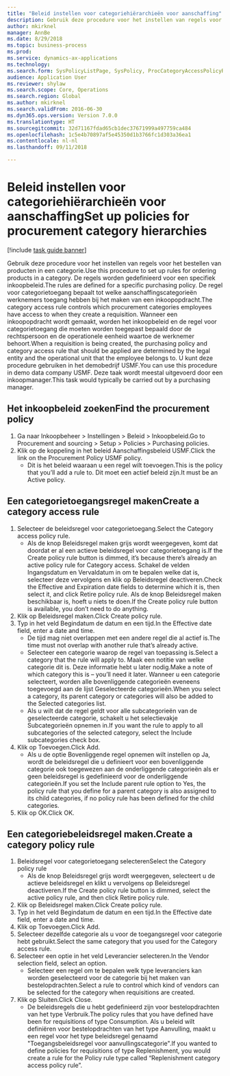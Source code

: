 ```yaml
--- 
title: "Beleid instellen voor categoriehiërarchieën voor aanschaffing"
description: Gebruik deze procedure voor het instellen van regels voor het bestellen van producten in een categorie.
author: mkirknel
manager: AnnBe
ms.date: 8/29/2018
ms.topic: business-process
ms.prod: 
ms.service: dynamics-ax-applications
ms.technology: 
ms.search.form: SysPolicyListPage, SysPolicy, ProcCategoryAccessPolicyRule, ProcCategoryPolicyRule, EcoResCategorySingleLookup
audience: Application User
ms.reviewer: shylaw
ms.search.scope: Core, Operations
ms.search.region: Global
ms.author: mkirknel
ms.search.validFrom: 2016-06-30
ms.dyn365.ops.version: Version 7.0.0
ms.translationtype: HT
ms.sourcegitcommit: 32d71167fdad65cb1dec37671999a497759ca484
ms.openlocfilehash: 1c5e4b70897af5e45350d1b3766fc1d303a36ea1
ms.contentlocale: nl-nl
ms.lasthandoff: 09/11/2018

---
```

# <a name="set-up-policies-for-procurement-category-hierarchies"></a><span data-ttu-id="c58d7-103">Beleid instellen voor categoriehiërarchieën voor aanschaffing</span><span class="sxs-lookup"><span data-stu-id="c58d7-103">Set up policies for procurement category hierarchies</span></span>

[!include [task guide banner](../../includes/task-guide-banner.md)]

<span data-ttu-id="c58d7-104">Gebruik deze procedure voor het instellen van regels voor het bestellen van producten in een categorie.</span><span class="sxs-lookup"><span data-stu-id="c58d7-104">Use this procedure to set up rules for ordering products in a category.</span></span> <span data-ttu-id="c58d7-105">De regels worden gedefinieerd voor een specifiek inkoopbeleid.</span><span class="sxs-lookup"><span data-stu-id="c58d7-105">The rules are defined for a specific purchasing policy.</span></span> <span data-ttu-id="c58d7-106">De regel voor categorietoegang bepaalt tot welke aanschaffingscategorieën werknemers toegang hebben bij het maken van een inkoopopdracht.</span><span class="sxs-lookup"><span data-stu-id="c58d7-106">The category access rule controls which procurement categories employees have access to when they create a requisition.</span></span> <span data-ttu-id="c58d7-107">Wanneer een inkoopopdracht wordt gemaakt, worden het inkoopbeleid en de regel voor categorietoegang die moeten worden toegepast bepaald door de rechtspersoon en de operationele eenheid waartoe de werknemer behoort.</span><span class="sxs-lookup"><span data-stu-id="c58d7-107">When a requisition is being created, the purchasing policy and category access rule that should be applied are determined by the legal entity and the operational unit that the employee belongs to.</span></span> <span data-ttu-id="c58d7-108">U kunt deze procedure gebruiken in het demobedrijf USMF.</span><span class="sxs-lookup"><span data-stu-id="c58d7-108">You can use this procedure in demo data company USMF.</span></span> <span data-ttu-id="c58d7-109">Deze taak wordt meestal uitgevoerd door een inkoopmanager.</span><span class="sxs-lookup"><span data-stu-id="c58d7-109">This task would typically be carried out by a purchasing manager.</span></span>


## <a name="find-the-procurement-policy"></a><span data-ttu-id="c58d7-110">Het inkoopbeleid zoeken</span><span class="sxs-lookup"><span data-stu-id="c58d7-110">Find the procurement policy</span></span>
1. <span data-ttu-id="c58d7-111">Ga naar Inkoopbeheer > Instellingen > Beleid > Inkoopbeleid.</span><span class="sxs-lookup"><span data-stu-id="c58d7-111">Go to Procurement and sourcing > Setup > Policies > Purchasing policies.</span></span>
2. <span data-ttu-id="c58d7-112">Klik op de koppeling in het beleid Aanschaffingsbeleid USMF.</span><span class="sxs-lookup"><span data-stu-id="c58d7-112">Click the link on the Procurement Policy USMF policy.</span></span>
    * <span data-ttu-id="c58d7-113">Dit is het beleid waaraan u een regel wilt toevoegen.</span><span class="sxs-lookup"><span data-stu-id="c58d7-113">This is the policy that you’ll add a rule to.</span></span> <span data-ttu-id="c58d7-114">Dit moet een actief beleid zijn.</span><span class="sxs-lookup"><span data-stu-id="c58d7-114">It must be an Active policy.</span></span>  

## <a name="create-a-category-access-rule"></a><span data-ttu-id="c58d7-115">Een categorietoegangsregel maken</span><span class="sxs-lookup"><span data-stu-id="c58d7-115">Create a category access rule</span></span>
1. <span data-ttu-id="c58d7-116">Selecteer de beleidsregel voor categorietoegang.</span><span class="sxs-lookup"><span data-stu-id="c58d7-116">Select the Category access policy rule.</span></span>
    * <span data-ttu-id="c58d7-117">Als de knop Beleidsregel maken grijs wordt weergegeven, komt dat doordat er al een actieve beleidsregel voor categorietoegang is.</span><span class="sxs-lookup"><span data-stu-id="c58d7-117">If the Create policy rule button is dimmed, it’s because there’s already an active policy rule for Category access.</span></span> <span data-ttu-id="c58d7-118">Schakel de velden Ingangsdatum en Vervaldatum in om te bepalen welke dat is, selecteer deze vervolgens en klik op Beleidsregel deactiveren.</span><span class="sxs-lookup"><span data-stu-id="c58d7-118">Check the Effective and Expiration date fields to determine which it is, then select it, and click Retire policy rule.</span></span> <span data-ttu-id="c58d7-119">Als de knop Beleidsregel maken beschikbaar is, hoeft u niets te doen.</span><span class="sxs-lookup"><span data-stu-id="c58d7-119">If the Create policy rule button is available, you don’t need to do anything.</span></span>  
2. <span data-ttu-id="c58d7-120">Klik op Beleidsregel maken.</span><span class="sxs-lookup"><span data-stu-id="c58d7-120">Click Create policy rule.</span></span>
3. <span data-ttu-id="c58d7-121">Typ in het veld Begindatum de datum en een tijd.</span><span class="sxs-lookup"><span data-stu-id="c58d7-121">In the Effective date field, enter a date and time.</span></span>
    * <span data-ttu-id="c58d7-122">De tijd mag niet overlappen met een andere regel die al actief is.</span><span class="sxs-lookup"><span data-stu-id="c58d7-122">The time must not overlap with another rule that’s already active.</span></span>  
    * <span data-ttu-id="c58d7-123">Selecteer een categorie waarop de regel van toepassing is.</span><span class="sxs-lookup"><span data-stu-id="c58d7-123">Select a category that the rule will apply to.</span></span> <span data-ttu-id="c58d7-124">Maak een notitie van welke categorie dit is. Deze informatie hebt u later nodig.</span><span class="sxs-lookup"><span data-stu-id="c58d7-124">Make a note of which category this is – you’ll need it later.</span></span> <span data-ttu-id="c58d7-125">Wanneer u een categorie selecteert, worden alle bovenliggende categorieën eveneens toegevoegd aan de lijst Geselecteerde categorieën.</span><span class="sxs-lookup"><span data-stu-id="c58d7-125">When you select a category, its parent category or categories will also be added to the Selected categories list.</span></span>  
    * <span data-ttu-id="c58d7-126">Als u wilt dat de regel geldt voor alle subcategorieën van de geselecteerde categorie, schakelt u het selectievakje Subcategorieën opnemen in.</span><span class="sxs-lookup"><span data-stu-id="c58d7-126">If you want the rule to apply to all subcategories of the selected category, select the Include subcategories check box.</span></span>  
4. <span data-ttu-id="c58d7-127">Klik op Toevoegen.</span><span class="sxs-lookup"><span data-stu-id="c58d7-127">Click Add.</span></span>
    * <span data-ttu-id="c58d7-128">Als u de optie Bovenliggende regel opnemen wilt instellen op Ja, wordt de beleidsregel die u definieert voor een bovenliggende categorie ook toegewezen aan de onderliggende categorieën als er geen beleidsregel is gedefinieerd voor de onderliggende categorieën.</span><span class="sxs-lookup"><span data-stu-id="c58d7-128">If you set the Include parent rule option to Yes, the policy rule that you define for a parent category is also assigned to its child categories, if no policy rule has been defined for the child categories.</span></span>  
5. <span data-ttu-id="c58d7-129">Klik op OK.</span><span class="sxs-lookup"><span data-stu-id="c58d7-129">Click OK.</span></span>

## <a name="create-a-category-policy-rule"></a><span data-ttu-id="c58d7-130">Een categoriebeleidsregel maken.</span><span class="sxs-lookup"><span data-stu-id="c58d7-130">Create a category policy rule</span></span>
1. <span data-ttu-id="c58d7-131">Beleidsregel voor categorietoegang selecteren</span><span class="sxs-lookup"><span data-stu-id="c58d7-131">Select the Category policy rule</span></span>
    * <span data-ttu-id="c58d7-132">Als de knop Beleidsregel grijs wordt weergegeven, selecteert u de actieve beleidsregel en klikt u vervolgens op Beleidsregel deactiveren.</span><span class="sxs-lookup"><span data-stu-id="c58d7-132">If the Create policy rule button is dimmed, select the active policy rule, and then click Retire policy rule.</span></span>  
2. <span data-ttu-id="c58d7-133">Klik op Beleidsregel maken.</span><span class="sxs-lookup"><span data-stu-id="c58d7-133">Click Create policy rule.</span></span>
3. <span data-ttu-id="c58d7-134">Typ in het veld Begindatum de datum en een tijd.</span><span class="sxs-lookup"><span data-stu-id="c58d7-134">In the Effective date field, enter a date and time.</span></span>
4. <span data-ttu-id="c58d7-135">Klik op Toevoegen.</span><span class="sxs-lookup"><span data-stu-id="c58d7-135">Click Add.</span></span>
5. <span data-ttu-id="c58d7-136">Selecteer dezelfde categorie als u voor de toegangsregel voor categorie hebt gebruikt.</span><span class="sxs-lookup"><span data-stu-id="c58d7-136">Select the same category that you used for the Category access rule.</span></span>
6. <span data-ttu-id="c58d7-137">Selecteer een optie in het veld Leverancier selecteren.</span><span class="sxs-lookup"><span data-stu-id="c58d7-137">In the Vendor selection field, select an option.</span></span>
    * <span data-ttu-id="c58d7-138">Selecteer een regel om te bepalen welk type leveranciers kan worden geselecteerd voor de categorie bij het maken van bestelopdrachten.</span><span class="sxs-lookup"><span data-stu-id="c58d7-138">Select a rule to control which kind of vendors can be selected for the category when requisitions are created.</span></span>  
7. <span data-ttu-id="c58d7-139">Klik op Sluiten.</span><span class="sxs-lookup"><span data-stu-id="c58d7-139">Click Close.</span></span>
    * <span data-ttu-id="c58d7-140">De beleidsregels die u hebt gedefinieerd zijn voor bestelopdrachten van het type Verbruik.</span><span class="sxs-lookup"><span data-stu-id="c58d7-140">The policy rules that you have defined have been for requisitions of type Consumption.</span></span> <span data-ttu-id="c58d7-141">Als u beleid wilt definiëren voor bestelopdrachten van het type Aanvulling, maakt u een regel voor het type beleidsregel genaamd "Toegangsbeleidsregel voor aanvullingscategorie".</span><span class="sxs-lookup"><span data-stu-id="c58d7-141">If you wanted to define policies for requisitions of type Replenishment, you would create a rule for the Policy rule type called “Replenishment category access policy rule”.</span></span>  



